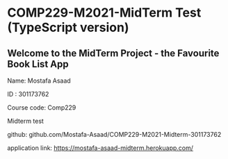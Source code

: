 # COMP229-M2021-MidTerm Test (TypeScript version)

## Welcome to the MidTerm Project - the Favourite Book List App

Name: Mostafa Asaad

ID : 301173762

Course code: Comp229

Midterm test

github: github.com/Mostafa-Asaad/COMP229-M2021-Midterm-301173762

application link: https://mostafa-asaad-midterm.herokuapp.com/
